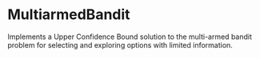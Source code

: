 # MultiarmedBandit
Implements a Upper Confidence Bound solution to the multi-armed bandit problem for selecting and exploring options with limited information.

